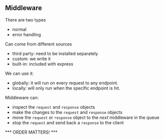 ## Middleware

There are two types

- normal
- error handling

Can come from different sources

- third party: need to be installed separately
- custom: we write it
- built-in: included with express

We can use it: 

- globally: it will run on every request to any endpoint.
- locally: will only run when the specific endpoint is hit.

Middleware can:

- inspect the `request` and `response` objects
- make the changes to the `request` and `response` objects
- move the `request` or `response` object to the _next_ middleware in the queue
- stop the `request` and send back a `response` to the client

*** ORDER MATTERS! ***